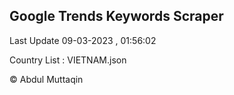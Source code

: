 

## Google Trends Keywords Scraper 
 
Last Update 09-03-2023 , 01:56:02

Country List :
VIETNAM.json



© Abdul Muttaqin 
